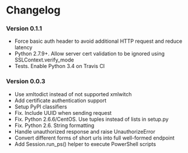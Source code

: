 # Changelog

### Version 0.1.1
- Force basic auth header to avoid additional HTTP request and reduce latency
- Python 2.7.9+. Allow server cert validation to be ignored using SSLContext.verify_mode
- Tests. Enable Python 3.4 on Travis CI

### Version 0.0.3

- Use xmltodict instead of not supported xmlwitch
- Add certificate authentication support
- Setup PyPI classifiers
- Fix. Include UUID when sending request
- Fix. Python 2.6.6/CentOS. Use tuples instead of lists in setup.py
- Fix. Python 2.6. String formatting
- Handle unauthorized response and raise UnauthorizeError
- Convert different forms of short urls into full well-formed endpoint
- Add Session.run_ps() helper to execute PowerShell scripts